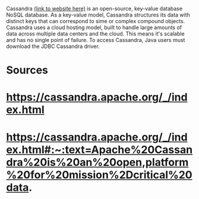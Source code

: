Cassandra [(link to website here)](https://cassandra.apache.org/_/index.html) is an open-source, key-value database NoSQL database.
As a key-value model, Cassandra structures its data with distinct keys that can correspond to sime or complex compound objects. 
Cassandra uses a cloud hosting model, built to handle large amounts of data across multiple data centers and the cloud. 
This means it's scalable and has no single point of failure. To access Cassandra, Java users must download the JDBC Cassandra driver.

# Sources
# https://cassandra.apache.org/_/index.html
# https://cassandra.apache.org/_/index.html#:~:text=Apache%20Cassandra%20is%20an%20open,platform%20for%20mission%2Dcritical%20data.
